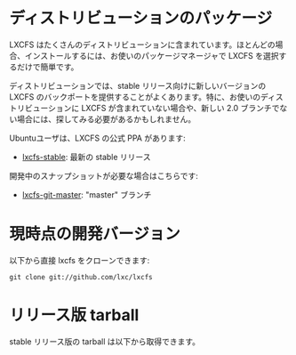 
# ディストリビューションのパッケージ <!-- Distribution packages -->
<!--
LXCFS is included in many Linux distributions.
In most cases installing it is as simple as selecting it in your package manager.
-->
LXCFS はたくさんのディストリビューションに含まれています。ほとんどの場合、インストールするには、お使いのパッケージマネージャで LXCFS を選択するだけで簡単です。

<!--
Distributions also often provide backports of newer versions of LXCFS for their stable releases.
You may want to look for that, especially if your distribution doesn't include LXCFS at all or not the new 2.0 branch.
-->
ディストリビューションでは、stable リリース向けに新しいバージョンの LXCFS のバックポートを提供することがよくあります。特に、お使いのディストリビューションに LXCFS が含まれていない場合や、新しい 2.0 ブランチでない場合には、探してみる必要があるかもしれません。

<!--
For Ubuntu users, we have an official PPA for LXCFS:
-->
Ubuntuユーザは、LXCFS の公式 PPA があります:

* [lxcfs-stable](https://launchpad.net/~ubuntu-lxc/+archive/lxcfs-stable): 最新の stable リリース <!-- Latest stable release -->

<!--
And for those who want development snapshots:
-->
開発中のスナップショットが必要な場合はこちらです:

 * [lxcfs-git-master](https://launchpad.net/~ubuntu-lxc/+archive/lxcfs-git-master): "master" ブランチ <!-- "master" branch -->

# 現時点の開発バージョン <!-- Current development version -->

<!--
You can clone lxcfs directly with:
-->
以下から直接 lxcfs をクローンできます:

    git clone git://github.com/lxc/lxcfs

# リリース版 tarball <!-- Release tarballs -->

<!--
Stable release tarballs are available for download below.
-->
stable リリース版の tarball は以下から取得できます。
